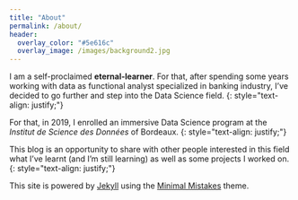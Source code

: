 ```yaml
---
title: "About"
permalink: /about/
header:
  overlay_color: "#5e616c"
  overlay_image: /images/background2.jpg
---
```


I am a self-proclaimed **eternal-learner**. For that, after spending some years working with data as functional analyst specialized in banking industry, I’ve decided to go further and step into the Data Science field.
{: style="text-align: justify;"}

For that, in 2019, I enrolled an immersive Data Science program at the *Institut de Science des Données* of Bordeaux.
{: style="text-align: justify;"}

This blog is an opportunity to share with other people interested in this field what I’ve learnt (and I’m still learning) as well as some projects I worked on.
{: style="text-align: justify;"}

This site is powered by [Jekyll](https://jekyllrb.com/) using the [Minimal Mistakes](https://mademistakes.com/work/minimal-mistakes-jekyll-theme/) theme. 


